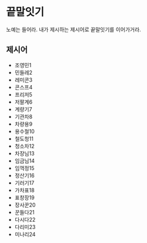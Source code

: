# 끝말잇기
노예는 들어라. 내가 제시하는 제시어로 끝말잇기를 이어가거라.

## 제시어
- 조영민1
- 민들레2
- 레미콘3
- 콘스프4
- 프리저5
- 저팔계6
- 계량기7
- 기관차8
- 차량용9
- 용수철10
- 철도청11
- 청소차12
- 차장님13
- 임금님14
- 임꺽정15
- 정산기16
- 기러기17
- 가차표18
- 표창장19
- 장사꾼20
- 꾼들다21
- 다시다22
- 다리미23
- 미나리24